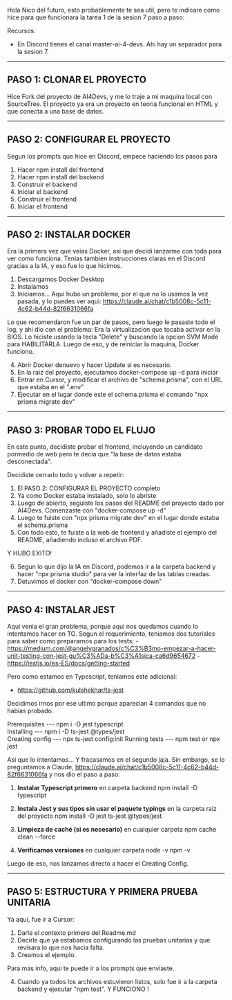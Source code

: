 Hola Nico del futuro, esto probablemente te sea util, pero te indicare como hice para que funcionara la tarea 1 de la sesion 7 paso a paso:

Recursos: 
- En Discord tienes el canal master-ai-4-devs. Ahi hay un separador para la sesion 7.

----------------------------
PASO 1: CLONAR EL PROYECTO
----------------------------

Hice Fork del proyecto de AI4Devs, y me lo traje a mi maquina local con SourceTree. El proyecto ya era un proyecto en teoria funcional en HTML y que conecta a una base de datos.

----------------------------
PASO 2: CONFIGURAR EL PROYECTO
----------------------------

Segun los prompts que hice en Discord, empece haciendo los pasos para

1. Hacer npm install del frontend
2. Hacer npm install del backend
3. Construir el backend
4. Iniciar el backend
5. Construir el frontend
6. Iniciar el frontend

----------------------------
PASO 2: INSTALAR DOCKER
----------------------------

Era la primera vez que veias Docker, asi que decidi lanzarme con toda para ver como funciona. Tenias tambien instrucciones claras en el Discord gracias a la IA, y eso fue lo que hicimos.

1. Descargamos Docker Desktop
2. Instalamos
3. Iniciamos... Aqui hubo un problema, por el que no lo usamos la vez pasada, y lo puedes ver aqui: 
https://claude.ai/chat/c1b5008c-5c11-4c62-b44d-82f6631066fa 

Lo que recomendaron fue un par de pasos, pero luego le pasaste todo el log, y ahi dio con el problema: Era la virtualizacion que tocaba activar en la BIOS.
Lo hiciste usando la tecla "Delete" y buscando la opcion SVM Mode para HABILITARLA. Luego de eso, y de reiniciar la maquina, Docker funciono.

4. Abrir Docker denuevo y hacer Update si es necesario.
5. En la raiz del proyecto, ejecutamos docker-compose up -d para iniciar
6. Entrar en Cursor, y modificar el archivo de "schema.prisma", con el URL que estaba en el ".env"
7. Ejecutar en el lugar donde este el schema.prisma el comando "npx prisma migrate dev"

----------------------------
PASO 3: PROBAR TODO EL FLUJO
----------------------------

En este punto, decidiste probar el frontend, incluyendo un candidato pormedio de web pero te decia que "la base de datos estaba desconectada".

Decidiste cerrarlo todo y volver a repetir: 
1. El PASO 2: CONFIGURAR EL PROYECTO completo
2. Ya como Docker estaba instalado, solo lo abriste
3. Luego de abierto, seguiste los pasos del README del proyecto dado por AI4Devs. Comenzaste con "docker-compose up -d"
4. Luego te fuiste con "npx prisma migrate dev" en el lugar donde estaba el schema.prisma
5. Con todo esto, te fuiste a la web de frontend y añadiste el ejemplo del README, añadiendo incluso el archivo PDF. 

Y HUBO EXITO!

6. Segun lo que dijo la IA en Discord, podemos ir a la carpeta backend y hacer "npx prisma studio" para ver la interfaz de las tablas creadas.
7. Detuvimos el docker con "docker-compose down"

----------------------------
PASO 4: INSTALAR JEST
----------------------------

Aqui venia el gran problema, porque aqui nos quedamos cuando lo intentamos hacer en TG. Segun el requerimiento, teniamos dos tutoriales para saber como prepararnos para los tests: 
-https://medium.com/@angelygranados/c%C3%B3mo-empezar-a-hacer-unit-testing-con-jest-gu%C3%ADa-b%C3%A1sica-ca6d9654672
-https://jestjs.io/es-ES/docs/getting-started

Pero como estamos en Typescript, teniamos este adicional:
- https://github.com/kulshekhar/ts-jest

Decidimos irnos por ese ultimo porque aparecian 4 comandos que no habias probado.

Prerequisites	---		npm i -D jest typescript	
Installing		---		npm i -D ts-jest @types/jest	
Creating config ---		npx ts-jest config:init
Running tests	---		npm test or npx jest

Asi que lo intentamos... Y fracasamos en el segundo jaja. Sin embargo, se lo preguntamos a Claude, https://claude.ai/chat/c1b5008c-5c11-4c62-b44d-82f6631066fa y nos dio el paso a paso: 

1. **Instalar Typescript primero** en carpeta backend
npm install -D typescript

2. **Instala Jest y sus tipos sin usar el paquete typings** en la carpeta raiz del proyecto
npm install -D jest ts-jest @types/jest

3. **Limpieza de caché (si es necesario)** en cualquier carpeta
npm cache clean --force

4. **Verificamos versiones** en cualquier carpeta
node -v
npm -v

Luego de eso, nos lanzamos directo a hacer el Creating Config.

----------------------------
PASO 5: ESTRUCTURA Y PRIMERA PRUEBA UNITARIA
----------------------------

Ya aqui, fue ir a Cursor: 
1. Darle el contexto primero del Readme.md
2. Decirle que ya estabamos configurando las pruebas unitarias y que revisara lo que nos hacia falta.
3. Creamos el ejemplo. 

Para mas info, aqui te puede ir a los prompts que enviaste. 

4. Cuando ya todos los archivos estuvieron listos, solo fue ir a la carpeta backend y ejecutar "npm test". 
Y FUNCIONO ! 
